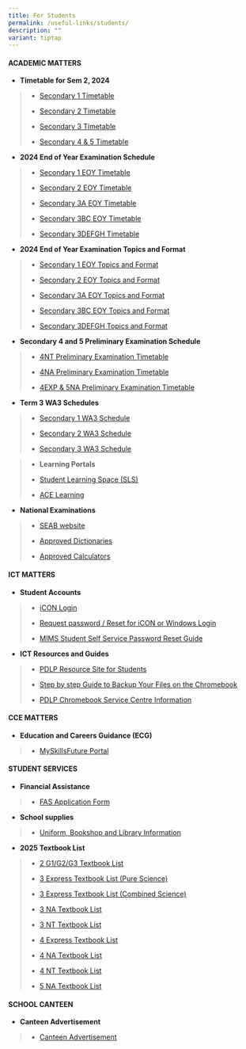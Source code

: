 ```yaml
---
title: For Students
permalink: /useful-links/students/
description: ""
variant: tiptap
---
```

<h4><strong>ACADEMIC MATTERS</strong></h4>
<p></p>
<ul data-tight="true" class="tight">
<li>
<p><strong>Timetable for Sem 2, 2024</strong>
</p>
</li>
</ul>
<blockquote>
<ul data-tight="true" class="tight">
<li>
<p><a href="https://drive.google.com/file/d/1utm2Jb0Dwi7hBI72lhr36u6XTX6N20jm/view?usp=drive_link" rel="noopener noreferrer nofollow" target="_blank">Secondary 1 Timetable</a>
</p>
</li>
<li>
<p><a href="https://drive.google.com/file/d/1OY_PQZZiZTHdhYFz4s2AoQHgNwx8-J0C/view?usp=sharing" rel="noopener noreferrer nofollow" target="_blank">Secondary 2 Timetable</a>
</p>
</li>
<li>
<p><a href="https://drive.google.com/file/d/12G9P5xVNUTAGKeev2QW2l_e0OfdcIRo1/view?usp=sharing" rel="noopener noreferrer nofollow" target="_blank">Secondary 3 Timetable</a>
</p>
</li>
<li>
<p><a href="https://drive.google.com/file/d/14xcCdAlY7ZIIbJTc_cXI5VuSId1NLPVb/view?usp=sharing" rel="noopener noreferrer nofollow" target="_blank">Secondary 4 &amp; 5 Timetable</a>
</p>
</li>
</ul>
</blockquote>
<ul data-tight="true" class="tight">
<li>
<p><strong>2024 End of Year Examination Schedule</strong>
</p>
</li>
</ul>
<blockquote>
<ul data-tight="true" class="tight">
<li>
<p><a href="/files/Useful Links/Students/Examinations/2024_Secondary_1_EYE_Timetable.pdf" rel="noopener nofollow" target="_blank">Secondary 1 EOY Timetable</a>
</p>
</li>
<li>
<p><a href="/files/Useful Links/Students/Examinations/2024_Secondary_2_EYE_Timetable.pdf" rel="noopener nofollow" target="_blank">Secondary 2 EOY Timetable</a>
</p>
</li>
<li>
<p><a href="/files/Useful Links/Students/Examinations/2024_Secondary_3T_EYE_Timetable.pdf" rel="noopener nofollow" target="_blank">Secondary 3A EOY Timetable</a>
</p>
</li>
<li>
<p><a href="/files/Useful Links/Students/Examinations/2024_Secondary_3NA_EYE_Timetable.pdf" rel="noopener nofollow" target="_blank">Secondary 3BC EOY Timetable</a>
</p>
</li>
<li>
<p><a href="/files/Useful Links/Students/Examinations/2024_Secondary_3E_EYE_Timetable.pdf" rel="noopener nofollow" target="_blank">Secondary 3DEFGH Timetable</a>
</p>
</li>
</ul>
</blockquote>
<ul data-tight="true" class="tight">
<li>
<p><strong>2024 End of Year Examination Topics and Format</strong>
</p>
</li>
</ul>
<blockquote>
<ul data-tight="true" class="tight">
<li>
<p><a href="/files/Useful Links/Students/Examinations/2024_End_of_Year_Examination_Topics_and_Format_Sec_1.pdf" rel="noopener nofollow" target="_blank">Secondary 1 EOY Topics and Format</a>
</p>
</li>
<li>
<p><a href="/files/Useful Links/Students/Examinations/2024_End_of_Year_Examination_Topics_and_Format_Sec_2.pdf" rel="noopener nofollow" target="_blank">Secondary 2 EOY Topics and Format</a>
</p>
</li>
<li>
<p><a href="/files/Useful Links/Students/Examinations/2024_End_of_Year_Examination_Topics_and_Format_Sec_3NT.pdf" rel="noopener nofollow" target="_blank">Secondary 3A EOY Topics and Format</a>
</p>
</li>
<li>
<p><a href="/files/Useful Links/Students/Examinations/2024_End_of_Year_Examination_Topics_and_Format_Sec_3NA.pdf" rel="noopener nofollow" target="_blank">Secondary 3BC EOY Topics and Format</a>
</p>
</li>
<li>
<p><a href="/files/Useful Links/Students/Examinations/2024_End_of_Year_Examination_Topics_and_Format_Sec_3Exp.pdf" rel="noopener nofollow" target="_blank">Secondary 3DEFGH Topics and Format</a>
</p>
</li>
</ul>
</blockquote>
<ul data-tight="true" class="tight">
<li>
<p><strong>Secondary 4 and 5 Preliminary Examination Schedule</strong>
</p>
</li>
</ul>
<blockquote>
<ul data-tight="true" class="tight">
<li>
<p><a href="/files/Useful Links/Students/Examinations/2024_Secondary_4NT_Preliminary_Examination_Timetable.pdf" rel="noopener noreferrer nofollow" target="_blank">4NT Preliminary Examination Timetable</a>
</p>
</li>
<li>
<p><a href="/files/Useful Links/Students/Examinations/2024_Secondary_4NA_Preliminary_Examination_Timetable__Part_1_and_2_.pdf" rel="noopener noreferrer nofollow" target="_blank">4NA Preliminary Examination Timetable</a>
</p>
</li>
<li>
<p><a href="/files/Useful Links/Students/Examinations/2024_Secondary_4EXP_Preliminary_Examination_Timetable.pdf" rel="noopener noreferrer nofollow" target="_blank">4EXP &amp; 5NA Preliminary Examination Timetable</a>
</p>
</li>
</ul>
</blockquote>
<ul data-tight="true" class="tight">
<li>
<p><strong>Term 3 WA3 Schedules</strong>
</p>
</li>
</ul>
<blockquote>
<ul data-tight="true" class="tight">
<li>
<p><a href="/files/Useful Links/Students/Weighted Assessments/2024_WA3_S1_Schedule_2_Jul.pdf" rel="noopener noreferrer nofollow" target="_blank">Secondary 1 WA3 Schedule</a>
</p>
</li>
<li>
<p><a href="/files/Useful Links/Students/Weighted Assessments/2024_WA3_S2_Schedule_2_Jul.pdf" rel="noopener noreferrer nofollow" target="_blank">Secondary 2 WA3 Schedule</a>
</p>
</li>
<li>
<p><a href="/files/Useful Links/Students/Weighted Assessments/2024_wa3_s3_schedule_3_jul.pdf" rel="noopener noreferrer nofollow" target="_blank">Secondary 3 WA3 Schedule</a>
</p>
</li>
</ul>
</blockquote>
<blockquote>
<ul data-tight="true" class="tight">
<li>
<p><strong>Learning Portals</strong>
</p>
</li>
</ul>
<ul data-tight="true" class="tight">
<li>
<p><a href="https://vle.learning.moe.edu.sg/login" rel="noopener noreferrer nofollow" target="_blank">Student Learning Space (SLS)</a>
</p>
</li>
<li>
<p><a href="https://www.ace-learning.com/" rel="noopener noreferrer nofollow" target="_blank">ACE Learning</a>
</p>
</li>
</ul>
</blockquote>
<ul data-tight="true" class="tight">
<li>
<p><strong>National Examinations</strong>
</p>
</li>
</ul>
<blockquote>
<ul data-tight="true" class="tight">
<li>
<p><a href="https://www.seab.gov.sg/" rel="noopener noreferrer nofollow" target="_blank">SEAB website</a>
</p>
</li>
<li>
<p><a href="https://www.seab.gov.sg/home/examinations/approved-dictionaries" rel="noopener noreferrer nofollow" target="_blank">Approved Dictionaries</a>
</p>
</li>
<li>
<p><a href="/files/Useful%20Links/Students/Students/GuidelinesCalculators.pdf" rel="noopener noreferrer nofollow" target="_blank">Approved Calculators</a>
</p>
</li>
</ul>
</blockquote>
<h4><strong>ICT MATTERS</strong></h4>
<ul data-tight="true" class="tight">
<li>
<p><strong>Student Accounts</strong>
</p>
</li>
</ul>
<blockquote>
<ul data-tight="true" class="tight">
<li>
<p><a href="https://workspace.google.com/dashboard" rel="noopener noreferrer nofollow" target="_blank">iCON Login</a>
</p>
</li>
<li>
<p><a href="https://form.gov.sg/658cb72e34123000115fcb83" rel="noopener noreferrer nofollow" target="_blank">Request password / Reset for iCON or Windows Login</a>
</p>
</li>
<li>
<p><a href="/files/Useful%20Links/Students/Students/mims%20student%20self%20service%20password%20reset%20guide.pdf" rel="noopener noreferrer nofollow" target="_blank">MIMS Student Self Service Password Reset Guide</a>
</p>
</li>
</ul>
</blockquote>
<ul data-tight="true" class="tight">
<li>
<p><strong>ICT Resources and Guides</strong>
</p>
</li>
</ul>
<blockquote>
<ul data-tight="true" class="tight">
<li>
<p><a href="https://sites.google.com/moe.edu.sg/chijsjcpdlp/for-student?authuser=0" rel="noopener noreferrer nofollow" target="_blank">PDLP Resource Site for Students</a>
</p>
</li>
<li>
<p><a href="/files/Useful Links/Students/Students/Step_by_step_Guide_to_Backup_Your_Files_on_the_Chromebook.pdf" rel="noopener noreferrer nofollow" target="_blank">Step by step Guide to Backup Your Files on the Chromebook</a>
</p>
</li>
<li>
<p><a href="/files/Useful Links/Students/Students/pdlp chromebook service centre.pdf" rel="noopener nofollow" target="_blank">PDLP Chromebook Service Centre Information</a>
</p>
</li>
</ul>
</blockquote>
<h4><strong>CCE MATTERS</strong></h4>
<ul data-tight="true" class="tight">
<li>
<p><strong>Education and Careers Guidance (ECG)</strong>
</p>
</li>
</ul>
<blockquote>
<ul data-tight="true" class="tight">
<li>
<p><a href="https://www.myskillsfuture.gov.sg/content/student/en/secondary.html" rel="noopener noreferrer nofollow" target="_blank">MySkillsFuture Portal</a>
</p>
</li>
</ul>
</blockquote>
<h4><strong>STUDENT SERVICES</strong></h4>
<ul data-tight="true" class="tight">
<li>
<p><strong>Financial Assistance</strong>
</p>
</li>
</ul>
<blockquote>
<ul data-tight="true" class="tight">
<li>
<p><a href="/files/Useful Links/Financial Assistance/MOE_FAS_Application_Form_2025.pdf" rel="noopener nofollow" target="_blank">FAS Application Form</a>
</p>
</li>
</ul>
</blockquote>
<ul data-tight="true" class="tight">
<li>
<p><strong>School supplies</strong>
</p>
</li>
</ul>
<blockquote>
<ul data-tight="true" class="tight">
<li>
<p><a href="/useful-links/student-services/" rel="noopener noreferrer nofollow" target="_blank">Uniform, Bookshop and Library Information</a>
</p>
</li>
</ul>
</blockquote>
<ul data-tight="true" class="tight">
<li>
<p><strong>2025 Textbook List</strong>
</p>
</li>
</ul>
<blockquote>
<ul data-tight="true" class="tight">
<li>
<p><a href="/files/Useful Links/Student Services/Booklist/2025_SEC_2_G1_G2_G3.pdf" rel="noopener nofollow" target="_blank">2 G1/G2/G3 Textbook List</a>
</p>
</li>
<li>
<p><a href="/files/Useful Links/Student Services/Booklist/2025_SEC_3_EXPRESS_PURE_SCIENCE.pdf" rel="noopener nofollow" target="_blank">3 Express Textbook List (Pure Science)</a>
</p>
</li>
<li>
<p><a href="/files/Useful Links/Student Services/Booklist/2025_SEC_3_EXPRESS_COMBINED_SCIENCE.pdf" rel="noopener nofollow" target="_blank">3 Express Textbook List (Combined Science)</a>
</p>
</li>
<li>
<p><a href="/files/Useful Links/Student Services/Booklist/2025_SEC_3_NA.pdf" rel="noopener nofollow" target="_blank">3 NA Textbook List</a>
</p>
</li>
<li>
<p><a href="/files/Useful Links/Student Services/Booklist/2025_SEC_3_NT.pdf" rel="noopener nofollow" target="_blank">3 NT Textbook List</a>
</p>
</li>
<li>
<p><a href="/files/Useful Links/Student Services/Booklist/2025_SEC_4_EXPRESS.pdf" rel="noopener nofollow" target="_blank">4 Express Textbook List</a>
</p>
</li>
<li>
<p><a href="/files/Useful Links/Student Services/Booklist/2025_SEC_4_NA.pdf" rel="noopener nofollow" target="_blank">4 NA Textbook List</a>
</p>
</li>
<li>
<p><a href="/files/Useful Links/Student Services/Booklist/2025_SEC_4_NT.pdf" rel="noopener nofollow" target="_blank">4 NT Textbook List</a>
</p>
</li>
<li>
<p><a href="/files/Useful Links/Student Services/Booklist/2025_SEC_5NA.pdf" rel="noopener nofollow" target="_blank">5 NA Textbook List</a>
</p>
</li>
</ul>
</blockquote>
<h4><strong>SCHOOL CANTEEN</strong></h4>
<ul data-tight="true" class="tight">
<li>
<p><strong>Canteen Advertisement</strong>
</p>
</li>
</ul>
<blockquote>
<ul data-tight="true" class="tight">
<li>
<p><a href="/canteen-advertisement/" rel="noopener noreferrer nofollow" target="_blank">Canteen Advertisement</a>
</p>
</li>
</ul>
</blockquote>
<p></p>